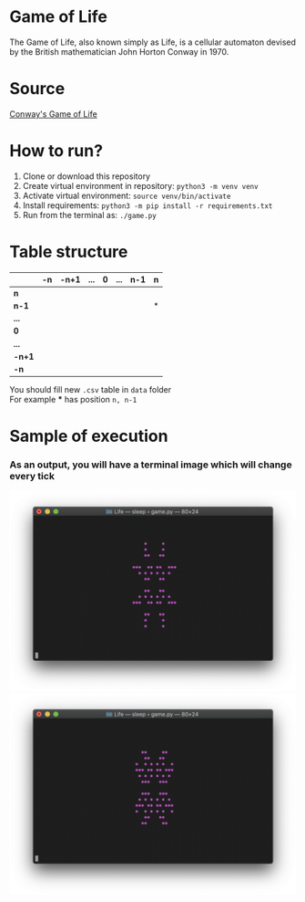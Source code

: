 # Game of Life
The Game of Life, also known simply as Life, is a cellular automaton
devised by the British mathematician John Horton Conway in 1970.

# Source
[Conway's Game of Life](https://en.wikipedia.org/wiki/Conway%27s_Game_of_Life "Wikipedia")

# How to run?
1. Clone or download this repository  
2. Create virtual environment in repository: ```python3 -m venv venv```  
3. Activate virtual environment: ```source venv/bin/activate```  
4. Install requirements: ```python3 -m pip install -r requirements.txt```  
5. Run from the terminal as: ```./game.py```  

# Table structure

|          | -n     | -n+1   | ...    | 0      | ...    | n-1    | n     |
|----------|:------:|:------:|:------:|:------:|:------:|:------:|------:|
| **n**    |        |        |        |        |        |        |       |
| **n-1**  |        |        |        |        |        |        | *     |
| **...**  |        |        |        |        |        |        |       |
| **0**    |        |        |        |        |        |        |       |
| **...**  |        |        |        |        |        |        |       |
| **-n+1** |        |        |        |        |        |        |       |
| **-n**   |        |        |        |        |        |        |       |

You should fill new ```.csv``` table in ```data``` folder  
For example __*__ has position ```n, n-1```

# Sample of execution 
### As an output, you will have a terminal image which will change every tick  
![alt-text](https://github.com/AleksandrTolstoy/Game-of-Life/blob/master/samples/%D0%A1%D0%BD%D0%B8%D0%BC%D0%BE%D0%BA%20%D1%8D%D0%BA%D1%80%D0%B0%D0%BD%D0%B0%202020-04-16%20%D0%B2%2017.00.55.png)
![alt-text](https://github.com/AleksandrTolstoy/Game-of-Life/blob/master/samples/%D0%A1%D0%BD%D0%B8%D0%BC%D0%BE%D0%BA%20%D1%8D%D0%BA%D1%80%D0%B0%D0%BD%D0%B0%202020-04-16%20%D0%B2%2017.00.51.png)
